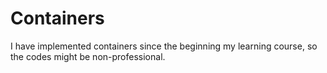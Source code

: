 # Containers
I have implemented containers since the beginning my learning course, so the codes might be non-professional.
